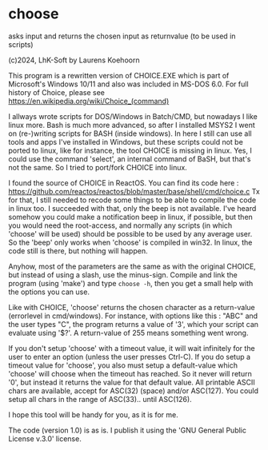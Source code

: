 # choose
asks input and returns the chosen input as returnvalue (to be used in scripts)

(c)2024, LhK-Soft by Laurens Koehoorn

This program is a rewritten version of CHOICE.EXE which is part of Microsoft's Windows 10/11 and also was included in MS-DOS 6.0.
For full history of Choice, please see https://en.wikipedia.org/wiki/Choice_(command)

I allways wrote scripts for DOS/Windows in Batch/CMD, but nowadays I like linux more. Bash is much more advanced, so after I installed MSYS2 I went on (re-)writing scripts
for BASH (inside windows). In here I still can use all tools and apps I've installed in Windows, but these scripts could not be ported to linux, like for instance,
the tool CHOICE is missing in linux. 
Yes, I could use the command 'select', an internal command of BaSH, but that's not the same. So I tried to port/fork CHOICE into linux.

I found the source of CHOICE in ReactOS. You can find its code here : https://github.com/reactos/reactos/blob/master/base/shell/cmd/choice.c
Tx for that, I still needed to recode some things to be able to compile the code in linux too. 
I succeeded with that, only the beep is not available. I've heard somehow you could make a notification beep in linux, if possible, but then you would need the
root-access, and normally any scripts (in which 'choose' will be used) should be possible to be used by any average user. So the 'beep' only works when
'choose' is compiled in win32. In linux, the code still is there, but nothing will happen.

Anyhow, most of the parameters are the same as with the original CHOICE, but instead of using a slash, use the minus-sign.
Compile and link the program (using 'make') and type `choose -h`, then you get a small help with the options you can use.

Like with CHOICE, 'choose' returns the chosen character as a return-value (errorlevel in cmd/windows).
For instance, with options like this : "ABC" and the user types "C", the program returns a value of '3', which your script can evaluate using '$?'. A return-value of 255
means something went wrong.

If you don't setup 'choose' with a timeout value, it will wait infinitely for the user to enter an option (unless the user presses Ctrl-C). If you do setup a timeout value
for 'choose', you also must setup a default-value which 'choose' will choose when the timeout has reached. So it never will return '0', but instead it returns the
value for that default value. All printable ASCII chars are available, accept for ASC(32) (space) and/or ASC(127). You could setup all chars in the range of ASC(33)..
until ASC(126).

I hope this tool will be handy for you, as it is for me.

The code (version 1.0) is as is. I publish it using the 'GNU General Public License v.3.0' license.

